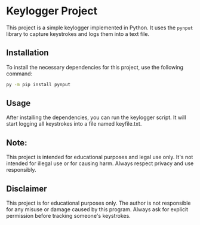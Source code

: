 # Keylogger Project

This project is a simple keylogger implemented in Python. It uses the `pynput` library to capture keystrokes and logs them into a text file.

## Installation

To install the necessary dependencies for this project, use the following command:

```bash
py -m pip install pynput
```

## Usage

After installing the dependencies, you can run the keylogger script. It will start logging all keystrokes into a file named keyfile.txt.


## Note: 
This project is intended for educational purposes and legal use only. It's not intended for illegal use or for causing harm. Always respect privacy and use responsibly.


## Disclaimer

This project is for educational purposes only. The author is not responsible for any misuse or damage caused by this program. Always ask for explicit permission before tracking someone's keystrokes.